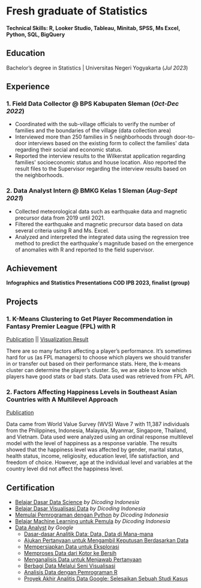 # Fresh graduate of Statistics

#### Technical Skills: R, Looker Studio, Tableau, Minitab, SPSS, Ms Excel, Python, SQL, BigQuery

## Education
Bachelor’s degree in Statistics | Universitas Negeri Yogyakarta (_Jul 2023_)

## Experience
### 1. Field Data Collector @ BPS Kabupaten Sleman (_Oct-Dec 2022_)
- Coordinated with the sub-village officials to verify the number of families and the boundaries of the village (data collection area)
- Interviewed more than 250 families in 5 neighborhoods through door-to-door interviews based on the existing form to collect the families' data regarding their social and economic status.
- Reported the interview results to the Wilkerstat application regarding families' socioeconomic status and house location. Also reported the result files to the Supervisor regarding the interview results based on the neighborhoods.

### 2. Data Analyst Intern @ BMKG Kelas 1 Sleman (_Aug-Sept 2021_)
- Collected meteorological data such as earthquake data and magnetic precursor data from 2019 until 2021.
- Filtered the earthquake and magnetic precursor data based on data several criteria using R and Ms. Excel.
- Analyzed and interpreted the integrated data using the regression tree method to predict the earthquake's magnitude based on the emergence of anomalies with R and reported to the field supervisor.

## Achievement
**Infographics and Statistics Presentations COD IPB 2023, finalist (group)**

## Projects
### 1. K-Means Clustering to Get Player Recommendation in Fantasy Premier League (FPL) with R
[Publication](https://medium.com/@rd.oktiva/k-means-clustering-to-get-player-recommendation-in-fantasy-premier-league-fpl-for-the-gw-21-with-4ac6f406c12c) || [Visualization Result](https://lookerstudio.google.com/reporting/3cdad439-6bfe-491e-8eb4-3cc4c3855a2d/page/nPXkD)

There are so many factors affecting a player’s performance. It’s sometimes hard for us (as FPL managers) to choose which players we should transfer in or transfer out based on their performance stats. Here, the k-means cluster can determine the player’s cluster. So, we are able to know which players have good stats or bad stats. Data used was retrieved from FPL API.

### 2. Factors Affecting Happiness Levels in Southeast Asian Countries with A Multilevel Approach
[Publication](https://jurnal.usk.ac.id/natural/article/view/36076/20254)

Data came from World Value Survey (WVS) Wave 7 with 11,387 individuals from the Philippines, Indonesia, Malaysia, Myanmar, Singapore, Thailand, and Vietnam. Data used were analyzed using an ordinal response multilevel model with the level of happiness as a response variable. The results showed that the happiness level was affected by gender, marital status, health status, income, religiosity, education level, life satisfaction, and freedom of choice. However, age at the individual level and variables at the country level did not affect the happiness level.

## Certification
- [Belajar Dasar Data Science](https://www.dicoding.com/certificates/L4PQQ4D6QPO1) _by Dicoding Indonesia_
- [Belajar Dasar Visualisasi Data](https://www.dicoding.com/certificates/1OP8NQ6G8XQK) _by Dicoding Indonesia_
- [Memulai Pemrograman dengan Python](https://www.dicoding.com/certificates/ERZRWQ082XYV) _by Dicoding Indonesia_
- [Belajar Machine Learning untuk Pemula](https://www.dicoding.com/certificates/JLX17KL1JX72) _by Dicoding Indonesia_
- [Data Analyst](https://coursera.org/share/99d45e1ea3e6287049c2bc2ea948693f) _by Google_
  - [Dasar-dasar Analitik Data: Data, Data di Mana-mana](https://coursera.org/share/ecddbfacea4ec87b2fa2d726ed93181a)
  - [Ajukan Pertanyaan untuk Mengambil Keputusan Berdasarkan Data](https://coursera.org/share/2817ac7d4534f17aca8c17571effdabf)
  - [Mempersiapkan Data untuk Eksplorasi](https://coursera.org/share/9db57a7d03200cb944302f03983f4316) 
  - [Memproses Data dari Kotor ke Bersih](https://coursera.org/share/8b642a0b2ceb995ffc1664d16fc64cda)
  - [Menganalisis Data untuk Menjawab Pertanyaan](https://coursera.org/share/0adcc7c22b968faef7b57124aa59d665)
  - [Berbagi Data Melalui Seni Visualisasi](https://coursera.org/share/c076ab33a5c0ba05ddb7f07299598d74)
  - [Analisis Data dengan Pemrograman R](https://coursera.org/share/1856437a089fbb3c9a4b86909fb01140)
  - [Proyek Akhir Analitis Data Google: Selesaikan Sebuah Studi Kasus](https://coursera.org/share/676936e51d2c0e63f7d0a17d81e6b9e6)
